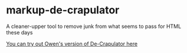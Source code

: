 # markup-de-crapulator

A cleaner-upper tool to remove junk from what seems to pass for HTML these days

[You can try out Owen's version of De-Crapulator here](https://www.ca11y.com/markup-de-crapulator/Source/index.html)
